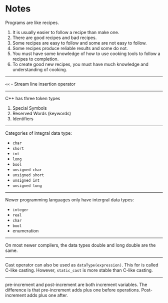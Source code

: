 # Notes



Programs are like recipes.

1. It is usually easier to follow a recipe than make one.
2. There are good recipes and bad recipes.
3. Some recipes are easy to follow and some are not easy to follow.
4. Some recipes produce reliable results and some do not.
5. You must have some knowledge of how to use cooking tools to follow a recipes to completion.
6. To create good new recipes, you must have much knowledge and understanding of cooking.

---

`<<` - Stream line insertion operator

--- 

C++ has three token types

1. Special Symbols
2. Reserved Words (keywords)
3. Identifiers

--- 

Categories of integral data type:
- `char`
- `short`
- `int`
- `long`
- `bool`
- `unsigned char`
- `unsigned short`
- `unsigned int`
- `unsigned long`

---

Newer programming languages only have intergral data types:
- `integer`
- `real`
- `char`
- `bool`
- enumeration 

---

On most newer compilers, the data types double and long double are the same.

--- 

Cast operator can also be used as `dataType(expression)`. This for is called C-like casting. However, `static_cast` is
more stable than C-like casting.

---

pre-increment and post-increment are both increment variables. The difference is that pre-increment adds plus one before
operations. Post-increment adds plus one after.
